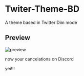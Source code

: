 # Twiter-Theme-BD

A theme based in Twitter Dim mode

## Preview

![preview](https://i.imgur.com/EiTbZ6j.png)

now your cancelations on Discord

yei!!!
